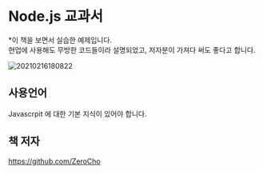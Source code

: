 # Node.js 교과서

*이 책을 보면서 실습한 예제입니다.  
현업에 사용해도 무방한 코드들이라 설명되었고, 저자분이 가져다 써도 좋다고 합니다.

![20210216180822](https://user-images.githubusercontent.com/79053495/108042415-162ce600-7083-11eb-9c1a-0dace16b13a6.png)



## 사용언어

Javascrpit 에 대한 기본 지식이 있어야 합니다.      

## 책 저자

https://github.com/ZeroCho

